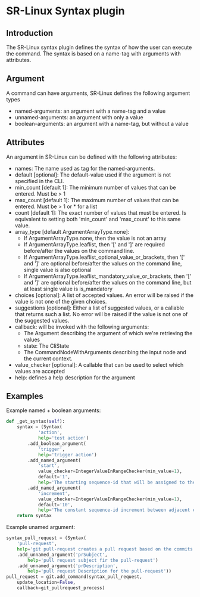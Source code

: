 # SR-Linux Syntax plugin

## Introduction

The SR-Linux syntax plugin defines the syntax of how the user can execute the command. The syntax is based on a name-tag with arguments with attributes.

## Argument

A command can have arguments, SR-Linux defines the following argument types

- named-arguments: an argument with a name-tag and a value
- unnamed-arguments: an argument with only a value
- boolean-arguments: an argument with a name-tag, but without a value

## Attributes

An argument in SR-Linux can be defined with the following attributes:

- names: The name used as tag for the named-arguments.
- default [optional]: The default-value used if the argument is not specified in the CLI.
- min_count [default 1]: The minimum number of values that can be entered. Must be > 1
- max_count [default 1]: The maximum number of values that can be entered. Must be > 1 or * for a list
- count [default 1]: The exact number of values that must be entered. Is equivalent to setting both 'min_count' and 'max_count' to this same value.
- array_type [default ArgumentArrayType.none]:
	- If ArgumentArrayType.none, then the value is not an array
	- If ArgumentArrayType.leaflist, then '[' and ']' are required before/after the values on the command line.
	- If ArgumentArrayType.leaflist_optional_value_or_brackets, then '[' and ']' are optional before/after the values on the command line, single value is also optional
	- If ArgumentArrayType.leaflist_mandatory_value_or_brackets, then '[' and ']' are optional before/after the values on the command line, but at least single value is is_mandatory
- choices [optional]: A list of accepted values. An error will be raised if the value is not one of the given choices.
- suggestions [optional]: Either a list of suggested values, or a callable that returns such a list. No error will be raised if the value is not one of the suggested values. 
- callback: will be invoked with the following arguments:
	- The Argument describing the argument of which we're retrieving the values
	- state: The CliState
	- The CommandNodeWithArguments describing the input node and the current context.
- value_checker [optional]: A callable that can be used to select which values are accepted
- help: defines a help description for the argument

## Examples

Example named + boolean arguments:

```python
def _get_syntax(self):
    syntax = (Syntax(
            'action',
            help='test action')
        .add_boolean_argument(
            'trigger',
            help='trigger action')
        .add_named_argument(
            'start',
            value_checker=IntegerValueInRangeChecker(min_value=1),
            default='1',
            help='The starting sequence-id that will be assigned to the first entry')
        .add_named_argument(
            'increment',
            value_checker=IntegerValueInRangeChecker(min_value=1),
            default='10',
            help='The constant sequence-id increment between adjacent entries'))
    return syntax
```

Example unamed argument:

```python
syntax_pull_request = (Syntax(
    'pull-request', 
    help='git pull-request creates a pull request based on the commits in github')
    .add_unnamed_argument('prSubject',
        help='pull request subject fir the pull-request')
    .add_unnamed_argument('prDescription',
        help='pull request Description for the pull-request'))
pull_request = git.add_command(syntax_pull_request, 
    update_location=False,
    callback=git_pullrequest_process)
```
